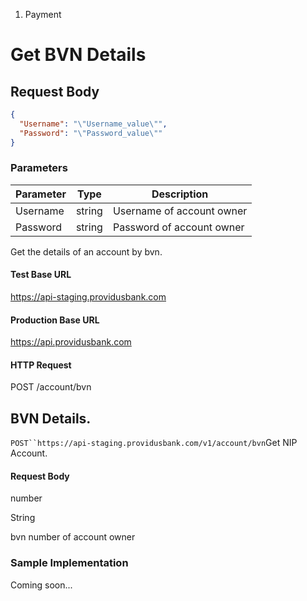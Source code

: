 1. Payment

# Get BVN Details

## Request Body

```json
{
  "Username": "\"Username_value\"",
  "Password": "\"Password_value\""
}
```

### Parameters

| Parameter | Type | Description |
|-----------|------|--------------|
| Username | string | Username of account owner |
| Password | string | Password of account owner |

Get the details of an account by bvn.

#### Test Base URL

https://api-staging.providusbank.com

#### Production Base URL

https://api.providusbank.com

#### HTTP Request

POST /account/bvn

## BVN Details.

`POST``https://api-staging.providusbank.com/v1/account/bvn`Get NIP Account.

#### Request Body





number

String

bvn number of account owner

### Sample Implementation

Coming soon...

